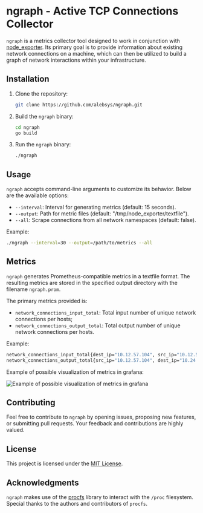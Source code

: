 # ngraph - Active TCP Connections Collector

`ngraph` is a metrics collector tool designed to work in conjunction with [node_exporter](https://github.com/prometheus/node_exporter). Its primary goal is to provide information about existing network connections on a machine, which can then be utilized to build a graph of network interactions within your infrastructure.

## Installation

1. Clone the repository:

   ```bash
   git clone https://github.com/alebsys/ngraph.git
   ```

2. Build the `ngraph` binary:

   ```bash
   cd ngraph
   go build
   ```

3. Run the `ngraph` binary:

   ```bash
   ./ngraph
   ```

## Usage

`ngraph` accepts command-line arguments to customize its behavior. Below are the available options:

- `--interval`: Interval for generating metrics (default: 15 seconds).
- `--output`: Path for metric files (default: "/tmp/node_exporter/textfile").
- `--all`: Scrape connections from all network namespaces (default: false).

Example:

```bash
./ngraph --interval=30 --output=/path/to/metrics --all
```

## Metrics

`ngraph` generates Prometheus-compatible metrics in a textfile format. The resulting metrics are stored in the specified output directory with the filename `ngraph.prom`.

The primary metrics provided is:

- `network_connections_input_total`: Total input number of unique network connections per hosts;
- `network_connections_output_total`: Total output number of unique network connections per hosts.

Example:

```bash
network_connections_input_total{dest_ip="10.12.57.104", src_ip="10.12.57.27", peer_hostname="example.com"} 3
network_connections_output_total{src_ip="10.12.57.104", dest_ip="10.24.127.27", peer_hostname="example.com"} 2
```

Example of possible visualization of metrics in grafana:

![Example of possible visualization of metrics in grafana](https://pasteboard.co/D2j6GWmQw4Tg.png)

## Contributing

Feel free to contribute to `ngraph` by opening issues, proposing new features, or submitting pull requests. Your feedback and contributions are highly valued.

## License

This project is licensed under the [MIT License](LICENSE).

## Acknowledgments

`ngraph` makes use of the [procfs](https://github.com/prometheus/procfs) library to interact with the `/proc` filesystem. Special thanks to the authors and contributors of `procfs`.
